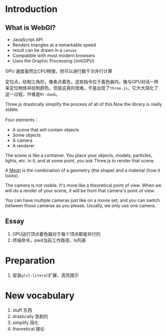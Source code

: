 # Introduction

## What is WebGl?

- JavaScript API
- Renders triangles at a remarkable speed
- result can be drawn in a `canvas`
- Compatible with most modern browsers
- Uses the Graphic Processing Unit(GPU)



GPU 速度虽然比CPU稍慢，但可以进行数千次并行计算

定位点，绘制三角形，像素点着色，这些指令位于着色器内，像与GPU对话一样来定位物体并绘制颜色。但是这真的很难，于是出现了`three.js`，它大大简化了这一过程，作者是`Mr.doob`。

Three.js drastically simplify the process of all of this.Now the library is really stable.



Four elements：

- A scene that will contain objects
- Some objects
- A camera
- A renderer



The scene is like a container. You place your objects, models, particles, lights, etc. in it, and at some point, you ask Three.js to render that scene.

 A [Mesh](https://threejs.org/docs/#api/en/objects/Mesh) is the combination of a geometry (the shape) and a material (how it looks).

The camera is not visible. It's more like a theoretical point of view. When we will do a render of your scene, it will be from that camera's point of view.

You can have multiple cameras just like on a movie set, and you can switch between those cameras as you please. Usually, we only use one camera.





## Essay

1. GPU运行顶点着色器对于每个顶点都是并行的
2. 终端命令，pwd当前工作路径，ls列表



# Preparation

1. 安装`glsl-literal`扩展，高亮提示



# New vocabulary

1. stuff 东西
2. drastically 急剧的
3. simplify 简化
4. theoretical 理论


